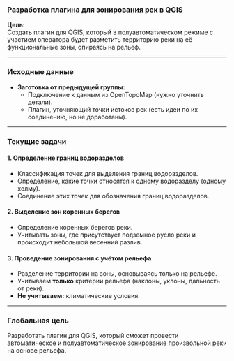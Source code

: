 ### Разработка плагина для зонирования рек в QGIS

**Цель:**  
Создать плагин для QGIS, который в полуавтоматическом режиме с участием оператора будет разметить территорию реки на её функциональные зоны, опираясь на рельеф.

---

### Исходные данные

- **Заготовка от предыдущей группы:**
    - Подключение к данным из OpenTopoMap (нужно уточнить детали).
    - Плагин, уточняющий точки истоков рек (есть идеи по их соединению, но не доработаны).

---

### Текущие задачи

#### 1. Определение границ водоразделов

- Классификация точек для выделения границ водоразделов.
- Определение, какие точки относятся к одному водоразделу (одному холму).
- Соединение этих точек для обозначения границ водоразделов.

#### 2. Выделение зон коренных берегов

- Определение коренных берегов реки.
- Учитывать зоны, где присутствует подземное русло реки и происходит небольшой весенний разлив.

#### 3. Проведение зонирования с учётом рельефа

- Разделение территории на зоны, основываясь только на рельефе.
- Учитываем **только** критерии рельефа (наклоны, уклоны, дальность от реки).
- **Не учитываем:** климатические условия.

---

### Глобальная цель

Разработать плагин для QGIS, который сможет провести автоматическое и полуавтоматическое зонирование произвольной реки на основе рельефа.